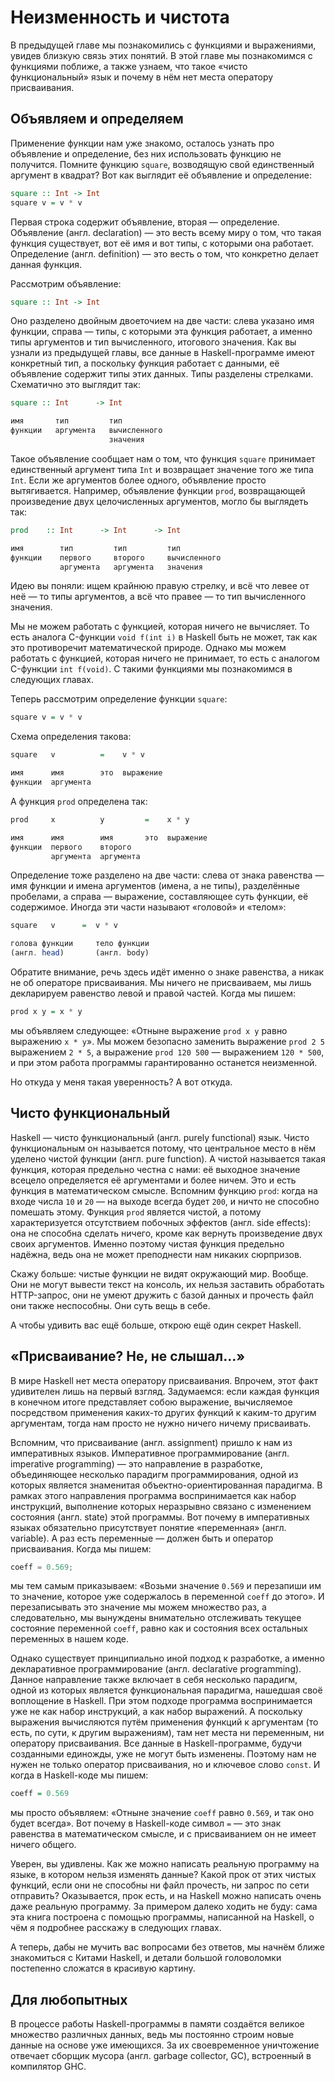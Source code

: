 # Неизменность и чистота

В предыдущей главе мы познакомились с функциями и выражениями, увидев близкую связь этих понятий. В этой главе мы познакомимся с функциями поближе, а также узнаем, что такое &laquo;чисто функциональный&raquo; язык и почему в нём нет места оператору присваивания.

## Объявляем и определяем

Применение функции нам уже знакомо, осталось узнать про объявление и определение, без них использовать функцию не получится. Помните функцию `square`, возводящую свой единственный аргумент в квадрат? Вот как выглядит её объявление и определение:

```haskell
square :: Int -> Int
square v = v * v
```

Первая строка содержит объявление, вторая &mdash; определение. Объявление (англ. declaration) &mdash; это весть всему миру о том, что такая функция существует, вот её имя и вот типы, с которыми она работает. Определение (англ. definition) &mdash; это весть о том, что конкретно делает данная функция.

Рассмотрим объявление:

```haskell
square :: Int -> Int
```

Оно разделено двойным двоеточием на две части: слева указано имя функции, справа &mdash; типы, с которыми эта функция работает, а именно типы аргументов и тип вычисленного, итогового значения. Как вы узнали из предыдущей главы, все данные в Haskell-программе имеют конкретный тип, а поскольку функция работает с данными, её объявление содержит типы этих данных. Типы разделены стрелками. Схематично это выглядит так:

```haskell
square :: Int      -> Int

имя       тип         тип
функции   аргумента   вычисленного
                      значения
```

Такое объявление сообщает нам о том, что функция `square` принимает единственный аргумент типа `Int` и возвращает значение того же типа `Int`. Если же аргументов более одного, объявление просто вытягивается. Например, объявление функции `prod`, возвращающей произведение двух целочисленных аргументов, могло бы выглядеть так:

```haskell
prod    :: Int      -> Int      -> Int

имя        тип         тип         тип
функции    первого     второго     вычисленного
           аргумента   аргумента   значения
```

Идею вы поняли: ищем крайнюю правую стрелку, и всё что левее от неё &mdash; то типы аргументов, а всё что правее &mdash; то тип вычисленного значения.

Мы не можем работать с функцией, которая ничего не вычисляет. То есть аналога C-функции `void f(int i)` в Haskell быть не может, так как это противоречит математической природе. Однако мы можем работать с функцией, которая ничего не принимает, то есть с аналогом C-функции `int f(void)`. С такими функциями мы познакомимся в следующих главах.

Теперь рассмотрим определение функции `square`:

```haskell
square v = v * v
```

Схема определения такова:

```haskell
square   v          =    v * v

имя      имя        это  выражение
функции  аргумента
```

А функция `prod` определена так:

```haskell
prod     x          y         =    x * y

имя      имя        имя       это  выражение
функции  первого    второго
         аргумента  аргумента
```

Определение тоже разделено на две части: слева от знака равенства &mdash; имя функции и имена аргументов (имена, а не типы), разделённые пробелами, а справа &mdash; выражение, составляющее суть функции, её содержимое. Иногда эти части называют &laquo;головой&raquo; и &laquo;телом&raquo;:

```haskell
square   v      =  v * v

голова функции     тело функции
(англ. head)       (англ. body)
```

Обратите внимание, речь здесь идёт именно о знаке равенства, а никак не об операторе присваивания. Мы ничего не присваиваем, мы лишь декларируем равенство левой и правой частей. Когда мы пишем:

```haskell
prod x y = x * y
```

мы объявляем следующее: &laquo;Отныне выражение `prod x y` равно выражению `x * y`&raquo;. Мы можем безопасно заменить выражение `prod 2 5` выражением `2 * 5`, а выражение `prod 120 500` &mdash; выражением `120 * 500`, и при этом работа программы гарантированно останется неизменной.

Но откуда у меня такая уверенность? А вот откуда.

## Чисто функциональный

Haskell &mdash; чисто функциональный (англ. purely functional) язык. Чисто функциональным он называется потому, что центральное место в нём уделено чистой функции (англ. pure function). А чистой называется такая функция, которая предельно честна с нами: её выходное значение всецело определяется её аргументами и более ничем. Это и есть функция в математическом смысле. Вспомним функцию `prod`: когда на входе числа `10` и `20` &mdash; на выходе всегда будет `200`, и ничто не способно помешать этому. Функция `prod` является чистой, а потому характеризуется отсутствием побочных эффектов (англ. side effects): она не способна сделать ничего, кроме как вернуть произведение двух своих аргументов. Именно поэтому чистая функция предельно надёжна, ведь она не может преподнести нам никаких сюрпризов.

Скажу больше: чистые функции не видят окружающий мир. Вообще. Они не могут вывести текст на консоль, их нельзя заставить обработать HTTP-запрос, они не умеют дружить с базой данных и прочесть файл они также неспособны. Они суть вещь в себе.

А чтобы удивить вас ещё больше, открою ещё один секрет Haskell.

## &laquo;Присваивание? Не, не слышал&hellip;&raquo;

В мире Haskell нет места оператору присваивания. Впрочем, этот факт удивителен лишь на первый взгляд. Задумаемся: если каждая функция в конечном итоге представляет собою выражение, вычисляемое посредством применения каких-то других функций к каким-то другим аргументам, тогда нам просто не нужно ничего ничему присваивать.

Вспомним, что присваивание (англ. assignment) пришло к нам из императивных языков. Императивное программирование (англ. imperative programming) &mdash; это направление в разработке, объединяющее несколько парадигм программирования, одной из которых является знаменитая объектно-ориентированная парадигма. В рамках этого направления программа воспринимается как набор инструкций, выполнение которых неразрывно связано с изменением состояния (англ. state) этой программы. Вот почему в императивных языках обязательно присутствует понятие &laquo;переменная&raquo; (англ. variable). А раз есть переменные &mdash; должен быть и оператор присваивания. Когда мы пишем:

```c
coeff = 0.569;
```

мы тем самым приказываем: &laquo;Возьми значение `0.569` и перезапиши им то значение, которое уже содержалось в переменной `coeff` до этого&raquo;. И перезаписывать это значение мы можем множество раз, а следовательно, мы вынуждены внимательно отслеживать текущее состояние переменной `coeff`, равно как и состояния всех остальных переменных в нашем коде.

Однако существует принципиально иной подход к разработке, а именно декларативное программирование (англ. declarative programming). Данное направление также включает в себя несколько парадигм, одной из которых является функциональная парадигма, нашедшая своё воплощение в Haskell. При этом подходе программа воспринимается уже не как набор инструкций, а как набор выражений. А поскольку выражения вычисляются путём применения функций к аргументам (то есть, по сути, к другим выражениям), там нет места ни переменным, ни оператору присваивания. Все данные в Haskell-программе, будучи созданными единожды, уже не могут быть изменены. Поэтому нам не нужен не только оператор присваивания, но и ключевое слово `const`. И когда в Haskell-коде мы пишем:

```haskell
coeff = 0.569
```

мы просто объявляем: &laquo;Отныне значение `coeff` равно `0.569`, и так оно будет всегда&raquo;. Вот почему в Haskell-коде символ `=` &mdash; это знак равенства в математическом смысле, и с присваиванием он не имеет ничего общего.

Уверен, вы удивлены. Как же можно написать реальную программу на языке, в котором нельзя изменять данные? Какой прок от этих чистых функций, если они не способны ни файл прочесть, ни запрос по сети отправить? Оказывается, прок есть, и на Haskell можно написать очень даже реальную программу. За примером далеко ходить не буду: сама эта книга построена с помощью программы, написанной на Haskell, о чём я подробнее расскажу в следующих главах.

А теперь, дабы не мучить вас вопросами без ответов, мы начнём ближе знакомиться с Китами Haskell, и детали большой головоломки постепенно сложатся в красивую картину.

## Для любопытных

В процессе работы Haskell-программы в памяти создаётся великое множество различных данных, ведь мы постоянно строим новые данные на основе уже имеющихся. За их своевременное уничтожение отвечает сборщик мусора (англ. garbage collector, GC), встроенный в компилятор GHC.
